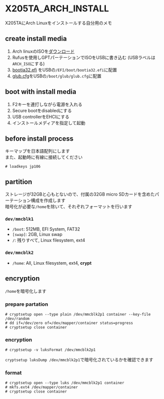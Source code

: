 # X205TA_ARCH_INSTALL
X205TAにArch Linuxをインストールする自分用のメモ

## create install media

1. Arch linuxのISOを[ダウンロード](https://www.archlinux.jp/download/)
2. Rufusを使用しGPTパーテーションでISOをUSBに書き込む (USBラベルは`ARCH_ISO`にする)
3. [bootia32.efi](https://github.com/hirotakaster/baytail-bootia32.efi/blob/master/bootia32.efi)
をUSBの`/EFI/boot/bootia32.efi`に配置
4. [glub.cfg](https://github.com/heptaliane/X205TA_ARCH_INSTALL/blob/master/grub.cfg)をUSBの`/boot/glub/glub.cfg`に配置

## boot with install media
1. F2キーを連打しながら電源を入れる
2. Secure bootをdisabledにする
3. USB controllerをEHCIにする
4. インストールメディアを指定して起動

## before install process
キーマップを日本語配列にします  
また、起動時に有線に接続してください
```
# loadkeys jp106
```

## partition
ストレージが32GBと心もとないので、付属の32GB micro SDカードを含めたパーテーション構成を作成します  
暗号化が必要な`/home`を除いて、それぞれフォーマットを行います

### `dev/mmcblk1`
* `/boot`: 512MB, EFI System, FAT32
* `[swap]`: 2GB, Linux swap
* `/`:  残りすべて, Linux filesystem, ext4

### `dev/mmcblk2`
* `/home`: All, Linux filesystem, ext4, **crypt**

## encryption
`/home`を暗号化します

### prepare partation
```
# cryptsetup open --type plain /dev/mmcblk2p1 container --key-file /dev/random
# dd if=/dev/zero of=/dev/mapper/container status=progress
# cryptsetup close container
```

### encryption
```
# cryptsetup -v luksFormat /dev/mmcblk2p1
```
`cryptsetup luksDump /dev/mmcblk2p1`で暗号化されているかを確認できます  

### format
```
# cryptsetup open --type luks /dev/mmcblk2p1 container
# mkfs.ext4 /dev/mapper/container
# cryptsetup close container
```
